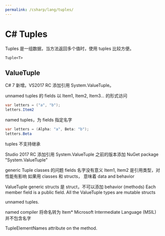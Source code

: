 ```yaml
---
permalink: /csharp/lang/tuples/
---
```


# C# Tuples

Tuples 是一组数据，当方法返回多个值时，使用 tuples 比较方便。

`Tuple<T>`

## ValueTuple

C# 7 新增。VS2017 RC 添加引用 System.ValueTuple。

unnamed tuples 的 fields 以 Item1, Item2, Item3... 的形式访问

```cs
var letters = ("a", "b");
letters.Item2
```

named tuples，为 fields 指定名字

```cs
var letters = (Alpha: "a", Beta: "b");
letters.Beta
```



tuples 不支持继承

Studio 2017 RC 添加引用 System.ValueTuple
之前的版本添加 NuGet package "System.ValueTuple"

generic Tuple classes 的问题
fields 名字没有意义 Item1, Item2
是引用类型，对性能有影响
如果用 classes 和 structs， 意味着  data and behavior

ValueTuple generic structs
是 struct，不可以添加 behavior (methods)
Each member field is a public field.
All the ValueTuple types are mutable structs

unnamed tuples.

named
compiler 将命名转为 Item*
Microsoft Intermediate Language (MSIL)  并不包含名字


TupleElementNames attribute on the method.

